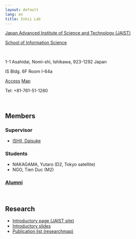 ```yaml
---
layout: default
lang: en
title: Ishii Lab
---
```


[Japan Advanced Institute of Science and Technology (JAIST)](https://www.jaist.ac.jp/english/index.html)

[School of Information Science](https://www.jaist.ac.jp/english/areas/information-science.html)

<br />

1-1 Asahidai, Nomi-shi, Ishikawa, 923-1292 Japan

IS Bldg. 6F Room I-64a

[Access](https://www.jaist.ac.jp/english/top/access/)
[Map](https://www.jaist.ac.jp/english/top/campusmap/)

Tel: +81-761-51-1260

<br />

## Members

### Supervisor

- [ISHII, Daisuke](https://researchmap.jp/dishii?lang=en)

### Students

- NAKAGAMA, Yutaro (D2, Tokyo satellite)
- NGO, Tien Duc (M2)

### [Alumni](./alumni.html)

<br />

## Research

- [Introductory page (JAIST site)](https://www.jaist.ac.jp/english/laboratory/ngdi/ishii.html)
- [Introductory slides](../2023-04_il-intro.pdf)
- [Publication list (researchmap)](https://researchmap.jp/dishii/published_papers?lang=en)

<!-- EOF -->
